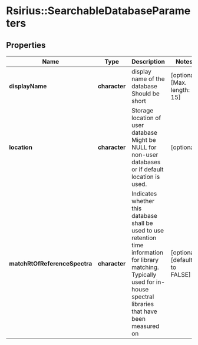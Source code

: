 # Rsirius::SearchableDatabaseParameters


## Properties
Name | Type | Description | Notes
------------ | ------------- | ------------- | -------------
**displayName** | **character** | display name of the database  Should be short | [optional] [Max. length: 15] 
**location** | **character** | Storage location of user database  Might be NULL for non-user databases or if default location is used. | [optional] 
**matchRtOfReferenceSpectra** | **character** | Indicates whether this database shall be used to use retention time information for library matching.  Typically used for in-house spectral libraries that have been measured on | [optional] [default to FALSE] 



